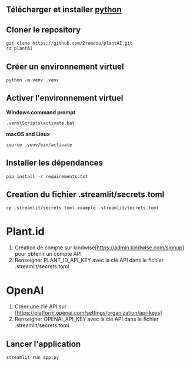 
## Télécharger et installer [python](https://www.python.org/downloads/)

## Cloner le repository
```
git clone https://github.com/2remdou/plantAI.git
cd plantAI
```

## Créer un environnement virtuel
```
python -m venv .venv
```

## Activer l'environnement virtuel

**Windows command prompt**
```
.venv\Scripts\activate.bat
```

**macOS and Linux**
```
source .venv/bin/activate
```


## Installer les dépendances
```
pip install -r requirements.txt
```

## Creation du fichier .streamlit/secrets.toml
```
cp .streamlit/secrets.toml.example .streamlit/secrets.toml
```

# Plant.id
1. Création de compte sur kindwise[https://admin.kindwise.com/signup] pour obtenir un compte API
2. Renseigner PLANT_ID_API_KEY avec la clé API dans le fichier .streamlit/secrets.toml

# OpenAI
1. Créer une clé API sur [https://platform.openai.com/settings/organization/api-keys] 
2. Renseigner OPENAI_API_KEY avec la clé API dans le fichier .streamlit/secrets.toml 

## Lancer l'application
```
streamlit run app.py
```